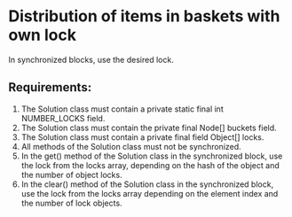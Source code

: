 # Distribution of items in baskets with own lock

In synchronized blocks, use the desired lock.


## Requirements:
1. The Solution class must contain a private static final int NUMBER_LOCKS field.
2. The Solution class must contain the private final Node[] buckets field.
3. The Solution class must contain a private final field Object[] locks.
4. All methods of the Solution class must not be synchronized.
5. In the get() method of the Solution class in the synchronized block, use the lock from the locks array, 
	depending on the hash of the object and the number of object locks.
6. In the clear() method of the Solution class in the synchronized block, use the lock from the 
	locks array depending on the element index and the number of lock objects.